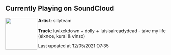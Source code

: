 ## Currently Playing on SoundCloud

[<img align="left" width="100" src="https://i1.sndcdn.com/artworks-rJ9A56kAO0kLf2sF-EbTzyA-t500x500.jpg">](https://soundcloud.com/1sillyteam/luvlxckdown-dolly-luisisalreadydead-take-my-life-elxnce-kurai-vinso)

**Artist**: sillyteam 

**Track**: luvlxckdown + dolly + luisisalreadydead - take my life (elxnce, kurai & vinso)

Last updated at 12/05/2021 07:35
